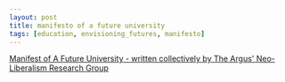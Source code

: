 ```yaml
---
layout: post
title: manifesto of a future university
tags: [education, envisioning_futures, manifesto]
---
```

[Manifest of A Future University - written collectively by The Argus' Neo-Liberalism Research Group](http://theargus.ca/news/2016/manifesto-of-a-future-university/)
